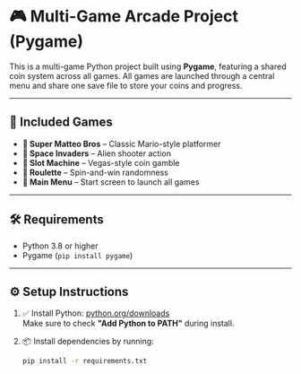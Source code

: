 # 🎮 Multi-Game Arcade Project (Pygame)

This is a multi-game Python project built using **Pygame**, featuring a shared coin system across all games. All games are launched through a central menu and share one save file to store your coins and progress.

---

## 🧩 Included Games

- **🧱 Super Matteo Bros** – Classic Mario-style platformer
- **👾 Space Invaders** – Alien shooter action
- **🎰 Slot Machine** – Vegas-style coin gamble
- **🎲 Roulette** – Spin-and-win randomness
- **🧭 Main Menu** – Start screen to launch all games

---

## 🛠 Requirements

- Python 3.8 or higher  
- Pygame (`pip install pygame`)

---

## ⚙️ Setup Instructions

1. ✅ Install Python: [python.org/downloads](https://www.python.org/downloads)  
   Make sure to check **"Add Python to PATH"** during install.

2. 📦 Install dependencies by running:
   ```bash
   pip install -r requirements.txt
